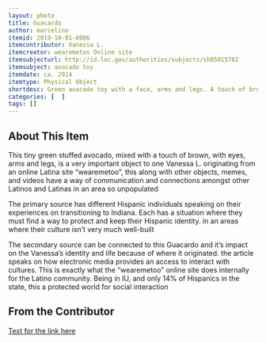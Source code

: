 ```yaml
---
layout: photo
title: Guacardo
author: marcelino
itemid: 2019-10-01-0006
itemcontributor: Vanessa L.
itemcreator: wearemetoo Online site
itemsubjecturl: http://id.loc.gov/authorities/subjects/sh85015782
itemsubject: avocado toy
itemdate: ca. 2014
itemtype: Physical Object
shortdesc: Green avacado toy with a face, arms and legs. A touch of brown on the torso to represent the seed. 
categories: [  ]
tags: []
---
```


## About This Item

This tiny green stuffed avocado, mixed with a touch of brown, with eyes, arms and legs, is a very important object to one Vanessa L. originating from an online Latina site “wearemetoo”, this along with other objects, memes, and videos have a way of communication and connections amongst other Latinos and Latinas in an area so unpopulated

The primary source has different Hispanic individuals speaking on their experiences on transitioning to Indiana. Each has a situation where they must find a way to protect and keep their Hispanic identity. in an areas where their culture isn’t very much well-built

The secondary source can be connected to this Guacardo and it’s impact on the Vanessa’s identity and life because of where it originated. the article speaks on how electronic media provides an access to interact with cultures. This is exactly what the “wearemetoo” online site does internally for the Latino community. Being in IU, and only 14% of Hispanics in the state, this a protected world for social interaction

## From the Contributor 

[Text for the link here](www.jstor.org/stable/calicojournal.29.1.24.)
